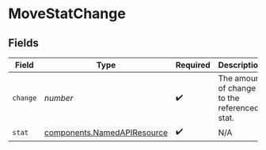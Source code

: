 # MoveStatChange


## Fields

| Field                                                                      | Type                                                                       | Required                                                                   | Description                                                                |
| -------------------------------------------------------------------------- | -------------------------------------------------------------------------- | -------------------------------------------------------------------------- | -------------------------------------------------------------------------- |
| `change`                                                                   | *number*                                                                   | :heavy_check_mark:                                                         | The amount of change to the referenced stat.                               |
| `stat`                                                                     | [components.NamedAPIResource](../../models/components/namedapiresource.md) | :heavy_check_mark:                                                         | N/A                                                                        |